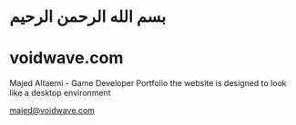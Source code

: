# بسم الله الرحمن الرحيم

# voidwave.com
Majed Altaemi - Game Developer Portfolio
the website is designed to look like a desktop environment

majed@voidwave.com